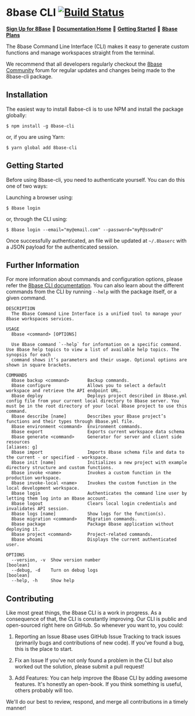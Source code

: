 # 8base CLI  [![Build Status](https://travis-ci.org/8base/cli.svg?branch=master)](https://travis-ci.org/8base/cli)

[**Sign Up for 8Base**](https://app.8base.com)	🤘	[**Documentation Home**](https://docs.8base.com)	📑	[**Getting Started**](https://docs.8base.com/getting-started/quick-start)	🚀	[**8base Plans**](https://www.8base.com/pricing)

The 8base Command Line Interface (CLI) makes it easy to generate custom functions and manage workspaces straight from the terminal.

We recommend that all developers regularly checkout the [8base Community](https://community.8base.com) forum for regular updates and changes being made to the 8base-cli package.

## Installation
The easiest way to install 8abse-cli is to use NPM and install the package globally:

```shell
$ npm install -g 8base-cli
```

or, if you are using Yarn:

```shell
$ yarn global add 8base-cli
```

## Getting Started
Before using 8base-cli, you need to authenticate yourself. You can do this one of two ways:

Launching a browser using:

```shell
$ 8base login
```

or, through the CLI using:

```shell
$ 8base login --email="my@email.com" --password="myP@ssw0rd"
```

Once successfully authenticated, an file will be updated at `~/.8baserc` with a JSON payload for the authenticated session.

## Further Information
For more information about commands and configuration options, please refer the [8base CLI documentation](https://docs.8base.com/development-tools/cli). You can also learn about the different commands from the CLI by running `--help` with the package itself, or a given command.

```
DESCRIPTION
  The 8base Command Line Interface is a unified tool to manage your 8base workspaces services.

USAGE
  8base <command> [OPTIONS]

  Use 8base command `--help` for information on a specific command. Use 8base help topics to view a list of available help topics. The synopsis for each
  command shows it’s parameters and their usage. Optional options are shown in square brackets.

COMMANDS
  8base backup <command>       Backup commands.
  8base configure              Allows you to select a default workspace and retrieve the API endpoint URL.
  8base deploy                 Deploys project described in 8base.yml config file from your current local directory to 8base server. You must be in the root directory of your local 8base project to use this command.
  8base describe [name]        Describes your 8base project’s functions and their types through 8base.yml file.
  8base environment <command>  Environment commands.
  8base export                 Exports current workspace data schema
  8base generate <command>     Generator for server and client side resources                                                                                                                                                                                       [aliases: g]
  8base import                 Imports 8base schema file and data to the current - or specified - workspace.
  8base init [name]            Initializes a new project with example directory structure and custom functions.
  8base invoke <name>          Invokes a custom function in the production workspace.
  8base invoke-local <name>    Invokes the custom function in the local development workspace.
  8base login                  Authenticates the command line user by letting them log into an 8base account.
  8base logout                 Clears local login credentials and invalidates API session.
  8base logs [name]            Show logs for the function(s).
  8base migration <command>    Migration commands.
  8base package                Package 8base application without deploying it.
  8base project <command>      Project-related commands.
  8base whoami                 Displays the current authenticated user.

OPTIONS
  --version, -v  Show version number                                                                                                                 [boolean]
  --debug, -d    Turn on debug logs                                                                                                                  [boolean]
  --help, -h     Show help
```

## Contributing
Like most great things, the 8base CLI is a work in progress. As a consequence of that, the CLI is constantly improving. Our CLI is public and open-sourced right here on GitHub. So whenever you want to, you could:

1. Reporting an Issue
8base uses GitHub Issue Tracking to track issues (primarily bugs and contributions of new code). If you've found a bug, this is the place to start.

2. Fix an Issue
If you've not only found a problem in the CLI but also worked out the solution, please submit a pull request!

3. Add Features:
You can help improve the 8base CLI by adding awesome features. It's honestly an open-book. If you think something is useful, others probably will too.

We'll do our best to review, respond, and merge all contributions in a timely manner!
